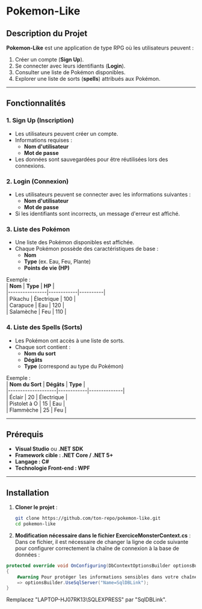 # **Pokemon-Like**

## **Description du Projet**

**Pokemon-Like** est une application de type RPG où les utilisateurs peuvent :
1. Créer un compte (**Sign Up**).
2. Se connecter avec leurs identifiants (**Login**).
3. Consulter une liste de Pokémon disponibles.
4. Explorer une liste de sorts (**spells**) attribués aux Pokémon.

---

## **Fonctionnalités**

### 1. **Sign Up (Inscription)**
- Les utilisateurs peuvent créer un compte.
- Informations requises :  
  - **Nom d'utilisateur**  
  - **Mot de passe**  
- Les données sont sauvegardées pour être réutilisées lors des connexions.

### 2. **Login (Connexion)**
- Les utilisateurs peuvent se connecter avec les informations suivantes :  
  - **Nom d'utilisateur**  
  - **Mot de passe**  
- Si les identifiants sont incorrects, un message d'erreur est affiché.

### 3. **Liste des Pokémon**
- Une liste des Pokémon disponibles est affichée.
- Chaque Pokémon possède des caractéristiques de base :
  - **Nom**
  - **Type** (ex. Eau, Feu, Plante)
  - **Points de vie (HP)**  

Exemple :  
| **Nom**        | **Type**   | **HP**   |  
|----------------|------------|----------|  
| Pikachu        | Électrique | 100      |  
| Carapuce       | Eau        | 120      |  
| Salamèche      | Feu        | 110      |  

### 4. **Liste des Spells (Sorts)**
- Les Pokémon ont accès à une liste de sorts.
- Chaque sort contient :
  - **Nom du sort**
  - **Dégâts**  
  - **Type** (correspond au type du Pokémon)

Exemple :  
| **Nom du Sort**    | **Dégâts** | **Type**     |  
|--------------------|------------|--------------|  
| Éclair             | 20         | Électrique   |  
| Pistolet à O       | 15         | Eau          |  
| Flammèche          | 25         | Feu          |  

---

## **Prérequis**

- **Visual Studio** ou **.NET SDK**
- **Framework cible : .NET Core / .NET 5+**
- **Langage : C#**  
- **Technologie Front-end : WPF**

---

## **Installation**

1. **Cloner le projet** :
   ```bash
   git clone https://github.com/ton-repo/pokemon-like.git
   cd pokemon-like


2.  **Modification nécessaire dans le fichier ExerciceMonsterContext.cs** :
Dans ce fichier, il est nécessaire de changer la ligne de code suivante pour configurer correctement la chaîne de connexion à la base de données :
```csharp
protected override void OnConfiguring(DbContextOptionsBuilder optionsBuilder)
{
    #warning Pour protéger les informations sensibles dans votre chaîne de connexion, vous devez la déplacer hors du code source. Vous pouvez éviter de l'inclure dans le code en utilisant la syntaxe Name= pour la lire depuis la configuration.
    => optionsBuilder.UseSqlServer("Name=SqlDBLink");
}
```

Remplacez "LAPTOP-HJ07RK13\SQLEXPRESS" par "SqlDBLink".
